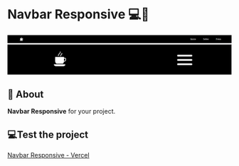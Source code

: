 <h1>
Navbar Responsive 💻📱
</h1>
<img src="assets/screenshot1.png"/>
<img src="assets/screenshot2.png"/>

## 📕 About
**Navbar Responsive** for your project.

## 💻Test the project
[Navbar Responsive - Vercel](https://navbar-responsive-eight.vercel.app/)
